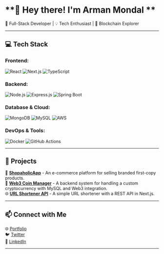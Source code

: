 # **👋 Hey there! I'm Arman Mondal **

🚀 Full-Stack Developer | 💡 Tech Enthusiast | 🔗 Blockchain Explorer  

---

## **💻 Tech Stack**

### **Frontend:**
![React](https://img.shields.io/badge/React-20232A?style=for-the-badge&logo=react&logoColor=61DAFB)
![Next.js](https://img.shields.io/badge/Next.js-000000?style=for-the-badge&logo=next.js&logoColor=white)
![TypeScript](https://img.shields.io/badge/TypeScript-007ACC?style=for-the-badge&logo=typescript&logoColor=white)

### **Backend:**
![Node.js](https://img.shields.io/badge/Node.js-43853D?style=for-the-badge&logo=node.js&logoColor=white)
![Express.js](https://img.shields.io/badge/Express.js-404D59?style=for-the-badge)
![Spring Boot](https://img.shields.io/badge/Spring_Boot-6DB33F?style=for-the-badge&logo=spring-boot&logoColor=white)

### **Database & Cloud:**
![MongoDB](https://img.shields.io/badge/MongoDB-4EA94B?style=for-the-badge&logo=mongodb&logoColor=white)
![MySQL](https://img.shields.io/badge/MySQL-4479A1?style=for-the-badge&logo=mysql&logoColor=white)
![AWS](https://img.shields.io/badge/AWS-232F3E?style=for-the-badge&logo=amazon-aws)

### **DevOps & Tools:**
![Docker](https://img.shields.io/badge/Docker-2496ED?style=for-the-badge&logo=docker&logoColor=white)
![GitHub Actions](https://img.shields.io/badge/GitHub_Actions-2088FF?style=for-the-badge&logo=github-actions&logoColor=white)

---

## **📌 Projects**

🚀 **[ShopaholicApp](https://github.com/yourusername/shopaholicApp)** - An e-commerce platform for selling branded first-copy products.  
🔗 **[Web3 Coin Manager](https://github.com/yourusername/web3-coin-manager)** - A backend system for handling a custom cryptocurrency with MySQL and Web3 integration.  
🌐 **[URL Shortener API](https://github.com/yourusername/url-shortener-api)** - A simple URL shortener with a REST API in Next.js.  

---

## **📫 Connect with Me**

🌐 [Portfolio](https://yourwebsite.com)  
🐦 [Twitter](https://twitter.com/yourusername)  
💼 [LinkedIn](https://www.linkedin.com/in/yourusername)  

---
